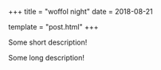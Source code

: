 +++
title = "woffol night"
date = 2018-08-21

template = "post.html"
+++

Some short description!

<!-- more -->

Some long description!

